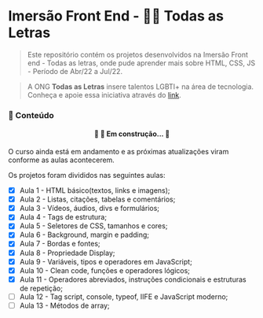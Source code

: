 # Imersão Front End - 🏳️‍🌈 Todas as Letras

> Este repositório contém os projetos desenvolvidos na Imersão Front end - Todas as letras, onde pude aprender mais sobre HTML, CSS, JS - Período de Abr/22 a Jul/22.

> A ONG <b>Todas as Letras</b> insere talentos LGBTI+ na área de tecnologia.
> Conheça e apoie essa iniciativa através do <a href="https://todasasletras.org">link</a>.

<h3> 📁 Conteúdo</h3>

<h4 align="center"> 
	🚧   🚀 Em construção...  🚧
</h4>
O curso ainda está em andamento e as próximas atualizações viram conforme as aulas acontecerem.

Os projetos foram divididos nas seguintes aulas:

- [x] Aula 1 - HTML básico(textos, links e imagens);
- [x] Aula 2 - Listas, citações, tabelas e comentários;
- [x] Aula 3 - Vídeos, áudios, divs e formulários;
- [x] Aula 4 - Tags de estrutura;
- [x] Aula 5 - Seletores de CSS, tamanhos e cores;
- [x] Aula 6 - Background, margin e padding;
- [x] Aula 7 - Bordas e fontes;
- [x] Aula 8 - Propriedade Display;
- [x] Aula 9 - Variáveis, tipos e operadores em JavaScript;
- [x] Aula 10 - Clean code, funções e operadores lógicos;
- [x] Aula 11 - Operadores abreviados, instruções condicionais e estruturas de repetição;
- [ ] Aula 12 - Tag script, console, typeof, IIFE e JavaScript moderno;
- [ ] Aula 13 - Métodos de array;
